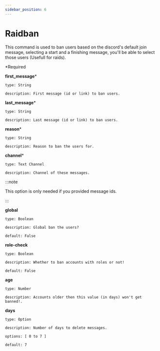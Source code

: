 ```yaml
---
sidebar_position: 6
---
```


# Raidban

This command is used to ban users based on the discord's default join message, selecting a start and a finishing message, you'll be able to select those users (Usefull for raids).

*Required

**first_message***

    type: String

    description: First message (id or link) to ban users.

**last_message***

    type: String

    description: Last message (id or link) to ban users.

**reason***

    type: String

    description: Reason to ban the users for.

**channel***

    type: Text Channel

    description: Channel of these messages.

:::note

This option is only needed if you provided message ids.

:::

**global**

    type: Boolean

    description: Global ban the users?

    default: False

**role-check**

    type: Boolean

    description: Whether to ban accounts with roles or not!

    default: False

**age**

    type: Number

    description: Accounts older then this value (in days) won't get banned!.

**days**

    type: Option

    description: Number of days to delete messages.

    options: [ 0 to 7 ]

    default: 7
